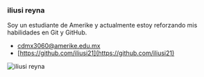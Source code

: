 
### iliusi reyna

Soy un estudiante de Amerike y  actualmente estoy reforzando mis habilidades en Git y GitHub.

- [cdmx3060@amerike.edu.mx](cdmx3060@amerike.edu.mx)
- [https://github.com/iliusi21](https://github.com/iliusi21)


![iliusi reyna](../assets/yomero.jpg)


